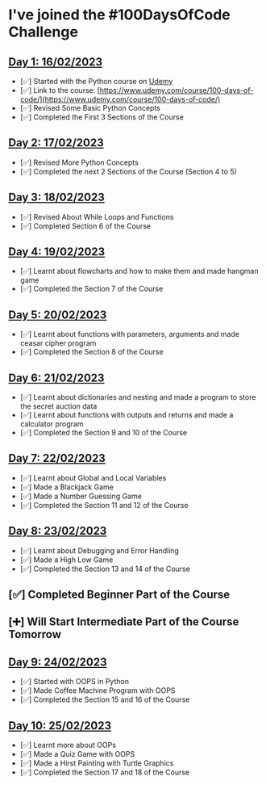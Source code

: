 # I've joined the #100DaysOfCode Challenge

## [Day 1: 16/02/2023](Day1/README.md)

- [✅] Started with the Python course on [Udemy](https://www.udemy.com)
- [✅] Link to the course: [https://www.udemy.com/course/100-days-of-code/](https://www.udemy.com/course/100-days-of-code/)
- [✅] Revised Some Basic Python Concepts
- [✅] Completed the First 3 Sections of the Course

## [Day 2: 17/02/2023](Day2/README.md)

- [✅] Revised More Python Concepts
- [✅] Completed the next 2 Sections of the Course (Section 4 to 5)

## [Day 3: 18/02/2023](Day3/README.md)

- [✅] Revised About While Loops and Functions
- [✅] Completed Section 6 of the Course

## [Day 4: 19/02/2023](Day4/README.md)

- [✅] Learnt about flowcharts and how to make them and made hangman game
- [✅] Completed the Section 7 of the Course

## [Day 5: 20/02/2023](Day5/README.md)

- [✅] Learnt about functions with parameters, arguments and made ceasar cipher program
- [✅] Completed the Section 8 of the Course

## [Day 6: 21/02/2023](Day6/README.md)

- [✅] Learnt about dictionaries and nesting and made a program to store the secret auction data
- [✅] Learnt about functions with outputs and returns and made a calculator program
- [✅] Completed the Section 9 and 10 of the Course

## [Day 7: 22/02/2023](Day7/README.md)

- [✅] Learnt about Global and Local Variables
- [✅] Made a Blackjack Game
- [✅] Made a Number Guessing Game
- [✅] Completed the Section 11 and 12 of the Course

## [Day 8: 23/02/2023](Day8/README.md)

- [✅] Learnt about Debugging and Error Handling
- [✅] Made a High Low Game
- [✅] Completed the Section 13 and 14 of the Course

## [✅] Completed Beginner Part of the Course

## [➕] Will Start Intermediate Part of the Course Tomorrow

## [Day 9: 24/02/2023](Day9/README.md)

- [✅] Started with OOPS in Python
- [✅] Made Coffee Machine Program with OOPS
- [✅] Completed the Section 15 and 16 of the Course

## [Day 10: 25/02/2023](Day10/README.md)

- [✅] Learnt more about OOPs
- [✅] Made a Quiz Game with OOPS
- [✅] Made a Hirst Painting with Turtle Graphics
- [✅] Completed the Section 17 and 18 of the Course
